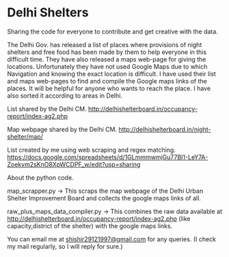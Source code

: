 # Delhi Shelters

Sharing the code for everyone to contribute and get creative with the data.

The Delhi Gov. has released a list of places where provisions of night shelters and free food has been made by them to help everyone in this difficult time. They have also released a maps web-page for giving the locations. Unfortunately they have not used Google Maps due to which Navigation and knowing the exact location is difficult.  I have used their list and maps web-pages to find and compile the Google maps links of the places. It will be helpful for anyone who wants to reach the place. I have also sorted it according to areas in Delhi.  

List shared by the Delhi CM. http://delhishelterboard.in/occupancy-report/index-ag2.php 

Map webpage shared by the Delhi CM. http://delhishelterboard.in/night-shelter/map/ 

List created by me using web scraping and regex matching. https://docs.google.com/spreadsheets/d/1GLmmmwmjGu77BI1-LeY7A-Zoekvm2sKnO8XpWCDPF_w/edit?usp=sharing 

About the python code.

map_scrapper.py -> This scraps the map webpage of the Delhi Urban Shelter Improvement Board and collects the google maps links of all.

raw_plus_maps_data_compiler.py -> This combines the raw data available at http://delhishelterboard.in/occupancy-report/index-ag2.php (like capacity,district of the shelter) with the google maps links.

You can email me at shishir29121997@gmail.com for any queries. 
(I check my mail regularly, so I will reply for sure.)
